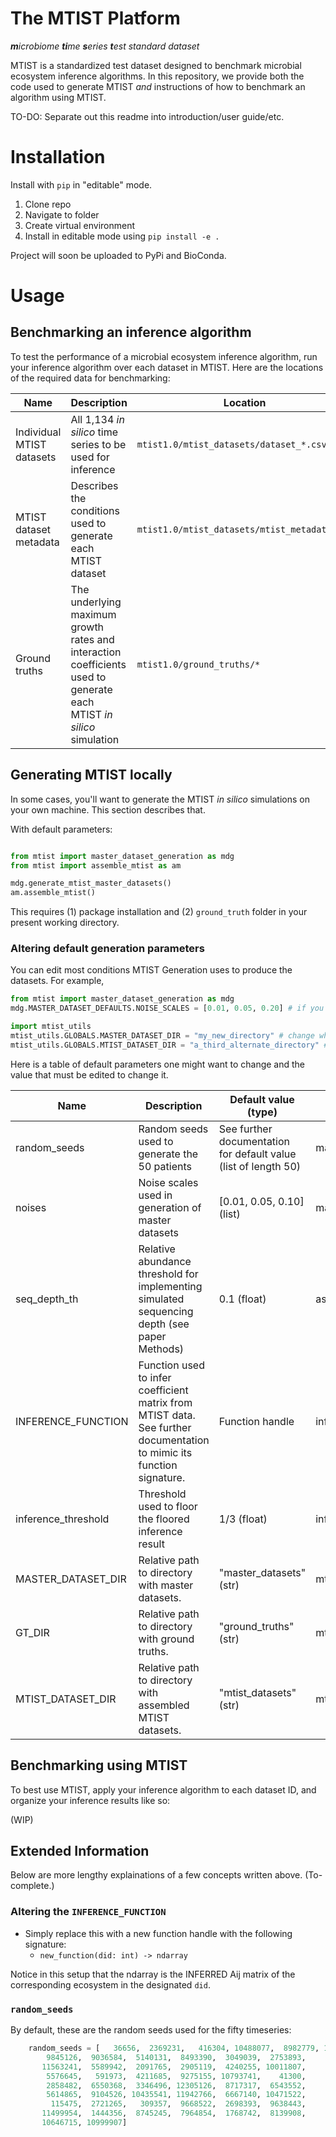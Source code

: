 # The MTIST Platform
_**m**icrobiome **ti**me **s**eries **t**est standard dataset_

MTIST is a standardized test dataset designed to benchmark microbial ecosystem inference algorithms. In this repository, we provide both the code used to generate MTIST _and_ instructions of how to benchmark an algorithm using MTIST. 

TO-DO: Separate out this readme into introduction/user guide/etc.

# Installation
Install with `pip` in "editable" mode.

1. Clone repo
2. Navigate to folder
3. Create virtual environment
4. Install in editable mode using `pip install -e .`

Project will soon be uploaded to PyPi and BioConda.


# Usage

## Benchmarking an inference algorithm

To test the performance of a microbial ecosystem inference algorithm, run your inference algorithm over each dataset in MTIST. Here are the locations of the required data for benchmarking:

| Name                      | Description                                                                                                         | Location                                     |
|---------------------------|---------------------------------------------------------------------------------------------------------------------|----------------------------------------------|
| Individual MTIST datasets | All 1,134 _in silico_ time series to be used for inference                                                          | `mtist1.0/mtist_datasets/dataset_*.csv`      |
| MTIST dataset metadata    | Describes the conditions used to generate each MTIST dataset                                                        | `mtist1.0/mtist_datasets/mtist_metadata.csv` |
| Ground truths             | The underlying maximum growth rates and interaction coefficients used to generate each MTIST _in silico_ simulation | `mtist1.0/ground_truths/*`                   |



## Generating MTIST locally

In some cases, you'll want to generate the MTIST _in silico_ simulations on your own machine. This section describes that.

With default parameters:

```python

from mtist import master_dataset_generation as mdg
from mtist import assemble_mtist as am

mdg.generate_mtist_master_datasets()
am.assemble_mtist()

```

This requires (1) package installation and (2) `ground_truth` folder in your present working directory.

### Altering default generation parameters

You can edit most conditions MTIST Generation uses to produce the datasets. For example,

```python
from mtist import master_dataset_generation as mdg
mdg.MASTER_DATASET_DEFAULTS.NOISE_SCALES = [0.01, 0.05, 0.20] # if you wanted to see what different noise scale parameters would look like

import mtist_utils
mtist_utils.GLOBALS.MASTER_DATASET_DIR = "my_new_directory" # change where the master datasets go
mtist_utils.GLOBALS.MTIST_DATASET_DIR = "a_third_alternate_directory" # change where assembled MTIST datasets get saved/where infernece results are saved, etc.
```

Here is a table of default parameters one might want to change and the value that must be edited to change it.

| Name                | Description                                                                                                           | Default value (type)                                            | Package location                                               |
|---------------------|-----------------------------------------------------------------------------------------------------------------------|-----------------------------------------------------------------|----------------------------------------------------------------|
| random_seeds        | Random seeds used to generate the 50 patients                                                                         | See further documentation for default value (list of length 50) | master_dataset_generation.MASTER_DATASET_DEFAULTS.random_seeds |
| noises              | Noise scales used in generation of master datasets                                                                    | [0.01, 0.05, 0.10] (list)                                       | master_dataset_generation.MASTER_DATASET_DEFAULTS.NOISE_SCALES       |
| seq_depth_th        | Relative abundance threshold for implementing simulated sequencing depth (see paper Methods)                          | 0.1 (float)                                                     | assemble_mtist.ASSEMBLE_MTIST_DEFAULTS.seq_depth_th            |
| INFERENCE_FUNCTION  | Function used to infer coefficient matrix from MTIST data. See further documentation to mimic its function signature. | Function handle                                                 | infer_mtist.INFERENCE_DEFAULTS.INFERENCE_FUNCTION              |
| inference_threshold | Threshold used to floor the floored inference result                                                                  | 1/3 (float)                                                     | infer_mtist.INFERENCE_DEFAULTS.inference_threshold             |
| MASTER_DATASET_DIR  | Relative path to directory with master datasets.                                                                      | "master_datasets" (str)                                         | mtist_utils.GLOBALS.MASTER_DATASET_DIR                         |
| GT_DIR              | Relative path to directory with ground truths.                                                                        | "ground_truths"   (str)                                         | mtist_utils.GLOBALS.GT_DIR                                     |
| MTIST_DATASET_DIR   | Relative path to directory with assembled MTIST datasets.                                                             | "mtist_datasets"  (str)                                         | mtist_utils.GLOBALS.MTIST_DATASET_DIR                          |


## Benchmarking using MTIST

To best use MTIST, apply your inference algorithm to each dataset ID, and organize your inference results like so:

(WIP)



## Extended Information

Below are more lengthy explainations of a few concepts written above. (To-complete.)

### Altering the `INFERENCE_FUNCTION`
* Simply replace this with a new function handle with the following signature:
    * `new_function(did: int) -> ndarray`

Notice in this setup that the ndarray is the INFERRED Aij matrix of the corresponding ecosystem in the designated `did`.


### `random_seeds`
By default, these are the random seeds used for the fifty timeseries:

```python
    random_seeds = [   36656,  2369231,   416304, 10488077,  8982779, 12733201,
        9845126,  9036584,  5140131,  8493390,  3049039,  2753893,
       11563241,  5589942,  2091765,  2905119,  4240255, 10011807,
        5576645,   591973,  4211685,  9275155, 10793741,    41300,
        2858482,  6550368,  3346496, 12305126,  8717317,  6543552,
        5614865,  9104526, 10435541, 11942766,  6667140, 10471522,
         115475,  2721265,   309357,  9668522,  2698393,  9638443,
       11499954,  1444356,  8745245,  7964854,  1768742,  8139908,
       10646715, 10999907]
```


